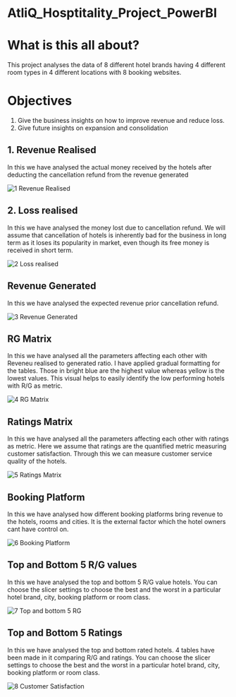 # AtliQ_Hosptitality_Project_PowerBI

# What is this all about?
This project analyses the data of 8 different hotel brands having 4 different room types in 4 different locations with 8 booking websites. 

# Objectives

1. Give the business insights on how to improve revenue and reduce loss.
2. Give future insights on expansion and consolidation

## 1. Revenue Realised

In this we have analysed the actual money received by the hotels after deducting the cancellation refund from the revenue generated

![1  Revenue Realised](https://github.com/user-attachments/assets/7ac79380-9686-412d-b408-76b45537eddd)

## 2. Loss realised

In this we have analysed the money lost due to cancellation refund. We will assume that cancellation of hotels is inherently bad for the business in long term as it loses its popularity in market, even though its free money is received in short term.

![2  Loss realised](https://github.com/user-attachments/assets/bd346b40-05c9-4d86-8aab-c8861dbe8ce5)

## Revenue Generated

In this we have analysed the expected revenue prior cancellation refund.

![3  Revenue Generated](https://github.com/user-attachments/assets/30aa04db-23d9-4044-9480-6aced1b15791)

## RG Matrix

In this we have analysed all the parameters affecting each other with Reveneu realised to generated ratio. I have applied gradual formatting for the tables. Those in bright blue are the highest value whereas yellow is the lowest values. This visual helps to easily identify the low performing hotels with R/G as metric.

![4  RG Matrix](https://github.com/user-attachments/assets/a3421ba8-1373-4d21-a57e-07355ff410cb)

## Ratings Matrix

In this we have analysed all the parameters affecting each other with ratings as metric. Here we assume that ratings are the quantified metric measuring customer satisfaction. Through this we can measure customer service quality of the hotels.

![5  Ratings Matrix](https://github.com/user-attachments/assets/632d00ef-2407-4243-b411-8d2016b9782a)

## Booking Platform

In this we have analysed how different booking platforms bring revenue to the hotels, rooms and cities. It is the external factor which the hotel owners cant have control on.

![6  Booking Platform](https://github.com/user-attachments/assets/a6302013-b144-4b57-8442-ad8080f32e50)

## Top and Bottom 5 R/G values

In this we have analysed the top and bottom 5 R/G value hotels. You can choose the slicer settings to choose the best and the worst in a particular hotel brand, city, booking platform or room class.

![7  Top and bottom 5 RG](https://github.com/user-attachments/assets/d0d82846-0eef-4a74-97c8-aebc313c1c5b)

## Top and Bottom 5 Ratings

In this we have analysed the top and bottom rated hotels. 4 tables have been made in it comparing R/G and ratings. You can choose the slicer settings to choose the best and the worst in a particular hotel brand, city, booking platform or room class.

![8  Customer Satisfaction](https://github.com/user-attachments/assets/f58810c2-562a-4c31-89d2-15601fdcfb74)
